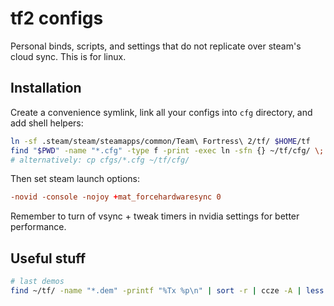 # tf2 configs
Personal binds, scripts, and settings that do not replicate over steam's cloud sync. This is for linux.

## Installation
Create a convenience symlink, link all your configs into `cfg` directory, and add shell helpers:

```bash
ln -sf .steam/steam/steamapps/common/Team\ Fortress\ 2/tf/ $HOME/tf
find "$PWD" -name "*.cfg" -type f -print -exec ln -sfn {} ~/tf/cfg/ \;
# alternatively: cp cfgs/*.cfg ~/tf/cfg/
```

Then set steam launch options:

```conf
-novid -console -nojoy +mat_forcehardwaresync 0
```

Remember to turn of vsync + tweak timers in nvidia settings for better performance.

## Useful stuff

```bash
# last demos
find ~/tf/ -name "*.dem" -printf "%Tx %p\n" | sort -r | ccze -A | less -RX
```

